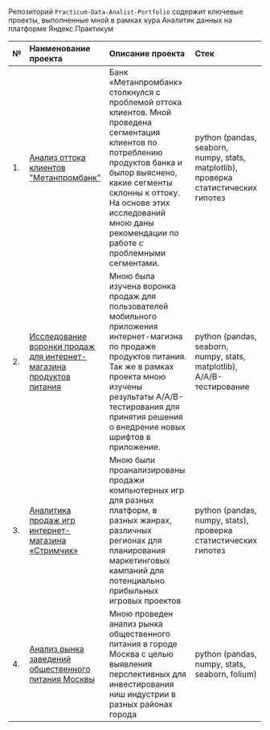Репозиторий `Practicum-Data-Analist-Portfolio` содержит ключевые проекты, выполненные мной в рамках кура Аналитик данных на платформе Яндекс.Практикум

| №  | Наименование проекта  | Описание проекта | Стек |
|:-- |:----------------------|:--------------------------------------------------------------|:---------------------------------------------|
| 1. |[Анализ оттока клиентов "Метанпромбанк"](https://github.com/mrasnyuk/Practicum-Data-Analist-Portfolio/tree/main/1.%20metanprombank)|Банк «Метанпромбанк» столкнулся с проблемой оттока клиентов. Мной проведена сегментация клиентов по потреблению продуктов банка и былор выяснено, какие сегменты склонны к оттоку. На основе этих исследований мною даны рекомендации по работе с проблемными сегментами.|python (pandas, seaborn, numpy, stats, matplotlib), проверка статистических гипотез|
| 2. |[Исследование воронки продаж для интернет-магазина продуктов питания](https://github.com/mrasnyuk/Practicum-Data-Analist-Portfolio/tree/main/2.%20aab_foodstuff)|Мною была изучена воронка продаж для пользователей мобильного приложения интернет-магизна по продаже продуктов питания. Так же в рамках проекта мною изучены результаты А/А/В-тестирования для принятия решения о внедрение новых шрифтов в приложение.|python (pandas, seaborn, numpy, stats, matplotlib), A/A/B-тестирование|
| 3. |[Аналитика продаж игр интернет-магазина «Стримчик»](https://github.com/mrasnyuk/Practicum-Data-Analist-Portfolio/tree/main/3.%20streamchik)|Мною были проанализированы продажи компьютерных игр для разных платформ, в разных жанрах, различных регионах для планирования маркетинговых кампаний для потенциально прибыльных игровых проектов|python (pandas, numpy, stats), проверка статистических гипотез|
| 4. |[Анализ рынка заведений общественного питания Москвы](https://github.com/mrasnyuk/Practicum-Data-Analist-Portfolio/blob/main/public_food)|Мною проведен анализ рынка общественного питания в городе Москва с целью выявления перспективных для инвестирования ниш индустрии в разных районах города|python (pandas, numpy, stats, seaborn, folium)|
